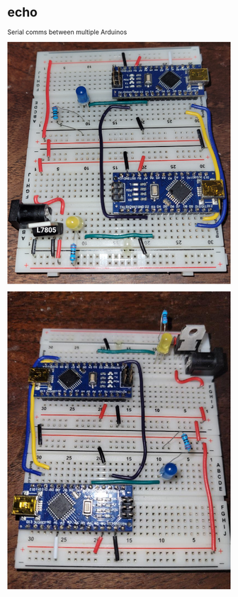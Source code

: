 # echo
Serial comms between multiple Arduinos

![breadboard reverse](txrx.png)

![breadboard obverse](txrx_.jpg)